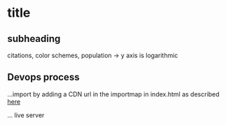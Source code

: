 
# title



## subheading

citations, color schemes,
population -> y axis is logarithmic

## Devops process

...import by adding a CDN url in the importmap in index.html as described [here](https://threejs.org/docs/index.html#manual/en/introduction/Installation)

... live server


